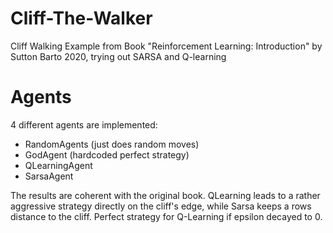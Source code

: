 # Cliff-The-Walker
Cliff Walking Example from Book "Reinforcement Learning: Introduction" by Sutton Barto 2020, trying out SARSA and Q-learning

# Agents

4 different agents are implemented:

* RandomAgents (just does random moves)
* GodAgent (hardcoded perfect strategy)
* QLearningAgent
* SarsaAgent

The results are coherent with the original book.
QLearning leads to a rather aggressive strategy directly on the cliff's edge, while Sarsa keeps a rows distance to the cliff. 
Perfect strategy for Q-Learning if epsilon decayed to 0.